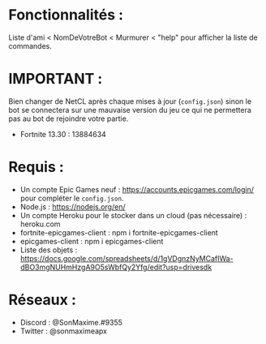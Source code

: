 # Fonctionnalités :
Liste d'ami < NomDeVotreBot < Murmurer < "help" pour afficher la liste de commandes.

# IMPORTANT :
Bien changer de NetCL après chaque mises à jour (`config.json`) sinon le bot se connectera sur une mauvaise version du jeu ce qui ne permettera pas au bot de rejoindre votre partie.
- Fortnite 13.30 : 13884634

# Requis :
 - Un compte Epic Games neuf : https://accounts.epicgames.com/login/ pour compléter le `config.json`.
 - Node.js : https://nodejs.org/en/
 - Un compte Heroku pour le stocker dans un cloud (pas nécessaire) : heroku.com
 - fortnite-epicgames-client : npm i fortnite-epicgames-client
 - epicgames-client : npm i epicgames-client
 - Liste des objets : https://docs.google.com/spreadsheets/d/1gVDgnzNyMCafIWa-dBO3mgNUHmHzgA9O5sWbfQy2Yfg/edit?usp=drivesdk

# Réseaux :
- Discord : @SonMaxime.#9355
- Twitter : @sonmaximeapx
